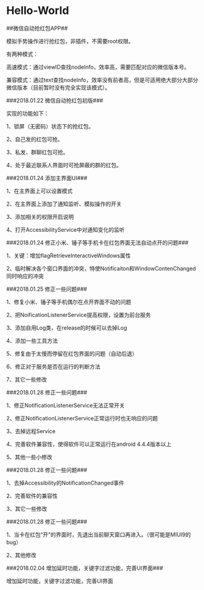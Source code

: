 # Hello-World

##微信自动抢红包APP##


模拟手势操作进行抢红包，非插件，不需要root权限。


有两种模式：

高速模式：通过viewID查找nodeInfo，效率高，需要匹配对应的微信版本号。

兼容模式：通过text查找nodeInfo，效率没有前者高，但是可适用绝大部分大部分微信版本（目前暂时没有完全实现该模式）。



###2018.01.22    微信自动抢红包初版###

实现的功能如下：

1、锁屏（无密码）状态下的抢红包。

2、自己发的红包可抢。

3、私发、群聊红包可抢。

4、处于最近联系人界面时可抢屏蔽的群的红包。


###2018.01.24    添加主界面UI###

1、在主界面上可以设置模式

2、在主界面上添加了通知监听、模拟操作的开关

3、添加相关的权限开启说明

4、打开AccessibilityService中对通知变化的监听


###2018.01.24    修正小米、锤子等手机卡在红包界面无法自动点开的问题###

1、关键：增加flagRetrieveInteractiveWindows属性

2、临时解决各个窗口界面的冲突，特使Notificaiton和WindowContenChanged同时响应的冲突


###2018.01.25    修正一些问题###

1、修复小米、锤子等手机偶尔在点开界面不动的问题

2、把NoificationListenerService提高权限，设置为前台服务

3、添加自用Log类，在release的时候可以去掉Log

4、添加一些工具方法

5、修复由于太慢而停留在红包界面的问题（自动后退）

6、修正对于服务是否在运行的判断方法

7、其它一些修改


###2018.01.28    修正一些问题###

1、修正NotificationListenerService无法正常开关

2、修正NotificationListenerService正常运行时也无响应的问题

3、去掉远程Service

4、完善软件兼容性，使得软件可以正常运行在android 4.4.4版本以上

5、其他一些小修改


###2018.01.28    修正一些问题###

1、去掉Accessibility的NotificationChanged事件

2、完善软件的兼容性

3、其它一些修改


###2018.01.28    修正一些问题###

1、当卡在红包“开”的界面时，先退出当前聊天窗口再进入。（很可能是MIUI9的bug）

2、其他修改


###2018.02.04    增加延时功能，关键字过滤功能，完善UI界面###

增加延时功能，关键字过滤功能，完善UI界面

